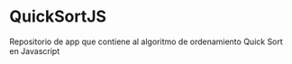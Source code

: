 # QuickSortJS
Repositorio de app que contiene al algoritmo de ordenamiento Quick Sort en Javascript
